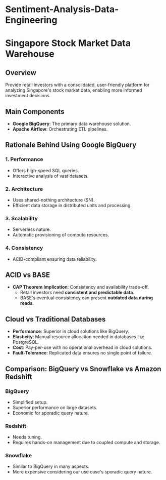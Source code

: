 # Sentiment-Analysis-Data-Engineering

# Singapore Stock Market Data Warehouse

## Overview
Provide retail investors with a consolidated, user-friendly platform for analyzing Singapore's stock market data, enabling more informed investment decisions.

## Main Components
- **Google BigQuery**: The primary data warehouse solution.
- **Apache Airflow**: Orchestrating ETL pipelines.

## Rationale Behind Using Google BigQuery

### 1. Performance
- Offers high-speed SQL queries.
- Interactive analysis of vast datasets.

### 2. Architecture
- Uses shared-nothing architecture (SN).
- Efficient data storage in distributed units and processing.

### 3. Scalability
- Serverless nature.
- Automatic provisioning of compute resources.

### 4. Consistency
- ACID-compliant ensuring data reliability.

## ACID vs BASE
- **CAP Theorem Implication**: Consistency and availability trade-off.
  - Retail investors need **consistent and predictable data**.
  - BASE's eventual consistency can present **outdated data during reads**.

## Cloud vs Traditional Databases
- **Performance**: Superior in cloud solutions like BigQuery.
- **Elasticity**: Manual resource allocation needed in databases like PostgreSQL.
- **Cost**: Pay-per-use with no operational overhead in cloud solutions.
- **Fault-Tolerance**: Replicated data ensures no single point of failure.

## Comparison: BigQuery vs Snowflake vs Amazon Redshift

### BigQuery
- Simplified setup.
- Superior performance on large datasets.
- Economic for sporadic query nature.

### Redshift
- Needs tuning.
- Requires hands-on management due to coupled compute and storage.

### Snowflake
- Similar to BigQuery in many aspects.
- More expensive considering our use case's sporadic query nature.


